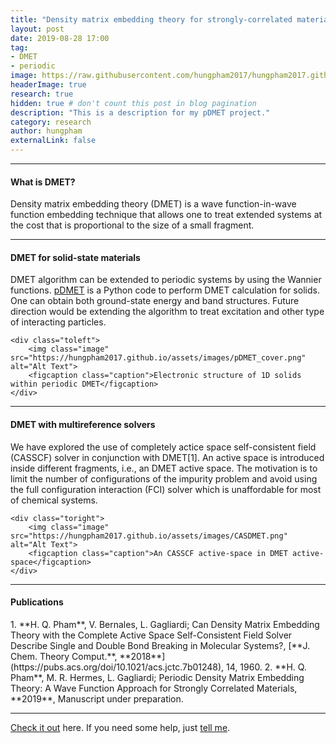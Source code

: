 ```yaml
---
title: "Density matrix embedding theory for strongly-correlated materials"
layout: post
date: 2019-08-28 17:00
tag: 
- DMET
- periodic
image: https://raw.githubusercontent.com/hungpham2017/hungpham2017.github.io/master/assets/images/pDMET.png
headerImage: true
research: true
hidden: true # don't count this post in blog pagination
description: "This is a description for my pDMET project."
category: research
author: hungpham
externalLink: false
---
```


<!---
![Screenshot](https://raw.githubusercontent.com/hungpham2017/hungpham2017.github.io/master/assets/images/pDMET_screenshot.png)
--->

---
<h4>What is DMET?</h4>
<p>
Density matrix embedding theory (DMET) is a wave function-in-wave function embedding technique that allows one to treat extended systems
at the cost that is proportional to the size of a small fragment.
</p>

---
<h4>DMET for solid-state materials</h4>

<div class="side-by-side">
    <div class="toright">
        <p>
		DMET algorithm can be extended to periodic systems by using the Wannier functions.
		<a href="https://github.com/hungpham2017/pDMET">pDMET</a> is a Python code to perform DMET calculation for solids.
		One can obtain both ground-state energy and band structures. Future direction would be extending the algorithm 
		to treat excitation and other type of interacting particles. 
        </p>
    </div>
    
    <div class="toleft">
        <img class="image" src="https://hungpham2017.github.io/assets/images/pDMET_cover.png" alt="Alt Text">
        <figcaption class="caption">Electronic structure of 1D solids within periodic DMET</figcaption>
    </div>
</div>

---
<h4>DMET with multireference solvers</h4>

<div class="side-by-side">
    <div class="toleft">
        <p>
        We have explored the use of completely actice space self-consistent field (CASSCF) solver in conjunction with DMET[1]. An active space is introduced inside different fragments, i.e., 
        an DMET active space. The motivation is to limit the number of configurations of the impurity problem 
        and avoid using the full configuration interaction (FCI) solver which is unaffordable for most of chemical systems. 
        </p>
    </div>
    
    <div class="toright">
        <img class="image" src="https://hungpham2017.github.io/assets/images/CASDMET.png" alt="Alt Text">
        <figcaption class="caption">An CASSCF active-space in DMET active-space</figcaption>
    </div>
</div>



---

<h4>Publications</h4>
1. **H. Q. Pham**, V. Bernales, L. Gagliardi; Can Density Matrix Embedding Theory with the Complete Active Space Self-Consistent Field Solver Describe Single and Double Bond Breaking in Molecular Systems?, [**J. Chem. Theory Comput.**, **2018**](https://pubs.acs.org/doi/10.1021/acs.jctc.7b01248), 14, 1960.
2. **H. Q. Pham**, M. R. Hermes, L. Gagliardi; Periodic Density Matrix Embedding Theory: A Wave Function Approach for Strongly Correlated Materials, **2019**, Manuscript under preparation.

---
[Check it out](https://github.com/hungpham2017/pDMET/) here.
If you need some help, just [tell me](https://github.com/hungpham2017/pDMET/issues).
